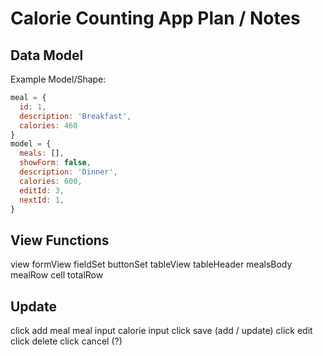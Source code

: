 # Calorie Counting App Plan / Notes

## Data Model

Example Model/Shape:

```javascript
meal = {
  id: 1,
  description: 'Breakfast',
  calories: 460
}
model = {
  meals: [],
  showForm: false,
  description: 'Dinner',
  calories: 600,
  editId: 3,
  nextId: 1,
}
```

## View Functions

view
  formView
    fieldSet
    buttonSet
  tableView
    tableHeader
    mealsBody
      mealRow
        cell
      totalRow

## Update
click add meal
meal input
calorie input
click save (add / update)
click edit
click delete
click cancel (?)
